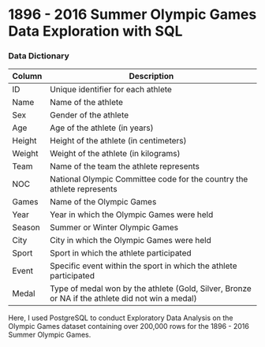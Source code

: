 # 1896 - 2016 Summer Olympic Games Data Exploration with SQL

### Data Dictionary
| Column   | Description      |
| -------  | ----------       |
| ID |	Unique identifier for each athlete |
| Name |	Name of the athlete |
| Sex |	Gender of the athlete |
| Age |	Age of the athlete (in years) |
| Height |	Height of the athlete (in centimeters) |
| Weight |	Weight of the athlete (in kilograms) |
| Team |	Name of the team the athlete represents |
| NOC |	National Olympic Committee code for the country the athlete represents |
| Games |	Name of the Olympic Games |
| Year |	Year in which the Olympic Games were held |
| Season |	Summer or Winter Olympic Games |
| City |	City in which the Olympic Games were held |
| Sport |	Sport in which the athlete participated |
| Event |	Specific event within the sport in which the athlete participated |
| Medal |	Type of medal won by the athlete (Gold, Silver, Bronze or NA if the athlete did not win a medal) |

Here, I used PostgreSQL to conduct Exploratory Data Analysis on the Olympic Games dataset containing over 200,000 rows for the 1896 - 2016 Summer Olympic Games.
